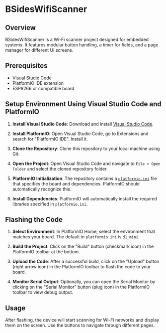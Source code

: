 # BSidesWifiScanner

## Overview
BSidesWifiScanner is a Wi-Fi scanner project designed for embedded systems. It features modular button handling, a timer for fields, and a page manager for different UI screens.

## Prerequisites
- Visual Studio Code
- PlatformIO IDE extension
- ESP8266 or compatible board

## Setup Environment Using Visual Studio Code and PlatformIO

1. **Install Visual Studio Code**: Download and install [Visual Studio Code](https://code.visualstudio.com/).

2. **Install PlatformIO**: Open Visual Studio Code, go to Extensions and search for "PlatformIO IDE". Install it.

3. **Clone the Repository**: Clone this repository to your local machine using Git.

4. **Open the Project**: Open Visual Studio Code and navigate to `File > Open Folder` and select the cloned repository folder.

5. **PlatformIO Initialization**: The repository contains a [`platformio.ini`](https://github.com/circuitboardmedics/BSidesWifiScanner/blob/main/platformio.ini) file that specifies the board and dependencies. PlatformIO should automatically recognize this.

6. **Install Dependencies**: PlatformIO will automatically install the required libraries specified in `platformio.ini`.

## Flashing the Code

1. **Select Environment**: In PlatformIO Home, select the environment that matches your board. The default in `platformio.ini` is `d1_mini`.

2. **Build the Project**: Click on the "Build" button (checkmark icon) in the PlatformIO toolbar at the bottom.

3. **Upload the Code**: After a successful build, click on the "Upload" button (right arrow icon) in the PlatformIO toolbar to flash the code to your board.

4. **Monitor Serial Output**: Optionally, you can open the Serial Monitor by clicking on the "Serial Monitor" button (plug icon) in the PlatformIO toolbar to view debug output.

## Usage
After flashing, the device will start scanning for Wi-Fi networks and display them on the screen. Use the buttons to navigate through different pages.
